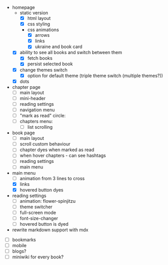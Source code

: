 - homepage
  - static version
    - [x] html layout
    - [x] css styling
    - css animations
      - [x] arrows
      - [x] links
      - [x] ukraine and book card
  - [x] ability to see all books and switch between them 
    - [x] fetch books
    - [x] persist selected book
  - [x] change themes switch
    - [x] option for default theme (triple theme switch (multiple themes?))
  - [x] dots
- chapter page
  - [ ] main layout
  - [ ] mini-header
  - [ ] reading settings
  - [ ] navigation menu
  - [ ] "mark as read" circle:
  - [ ] chapters menu:
    - [ ] list scrolling
- book page
  - [ ] main layout
  - [ ] scroll custom behaviour
  - [ ] chapter dyes when marked as read
  - [ ] when hover chapters - can see hashtags
  - [ ] reading settings
  - [ ] main menu 
- main menu
  - [ ] animation from 3 lines to cross
  - [x] links
  - [x] hovered button dyes
- reading settings
  - [ ] animation: flower-spinjitzu
  - [ ] theme switcher
  - [ ] full-screen mode
  - [ ] font-size-changer
  - [ ] hovered button is dyed
- rewrite markdown support with mdx
- [ ] bookmarks
- [ ] mobile
- [ ] blogs?
- [ ] miniwiki for every book?
